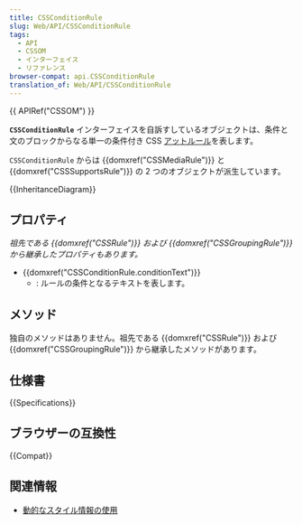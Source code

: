 ```yaml
---
title: CSSConditionRule
slug: Web/API/CSSConditionRule
tags:
  - API
  - CSSOM
  - インターフェイス
  - リファレンス
browser-compat: api.CSSConditionRule
translation_of: Web/API/CSSConditionRule
---
```

{{ APIRef("CSSOM") }}

**`CSSConditionRule`** インターフェイスを自訴すしているオブジェクトは、条件と文のブロックからなる単一の条件付き CSS [アットルール](/ja/docs/Web/CSS/At-rule)を表します。

`CSSConditionRule` からは {{domxref("CSSMediaRule")}} と {{domxref("CSSSupportsRule")}} の 2 つのオブジェクトが派生しています。

{{InheritanceDiagram}}

## プロパティ

_祖先である {{domxref("CSSRule")}} および {{domxref("CSSGroupingRule")}} から継承したプロパティもあります。_

- {{domxref("CSSConditionRule.conditionText")}}
  - : ルールの条件となるテキストを表します。

## メソッド

独自のメソッドはありません。祖先である {{domxref("CSSRule")}} および {{domxref("CSSGroupingRule")}} から継承したメソッドがあります。

## 仕様書

{{Specifications}}

## ブラウザーの互換性

{{Compat}}

## 関連情報

- [動的なスタイル情報の使用](/ja/docs/Web/API/CSS_Object_Model/Using_dynamic_styling_information)
